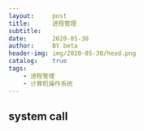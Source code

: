 ```yaml
---
layout:     post
title:      进程管理
subtitle:   
date:       2020-05-30
author:     BY beta
header-img: img/2020-05-30/head.png
catalog:    true
tags:
    - 进程管理
    - 计算机操作系统
---
```


## system call

